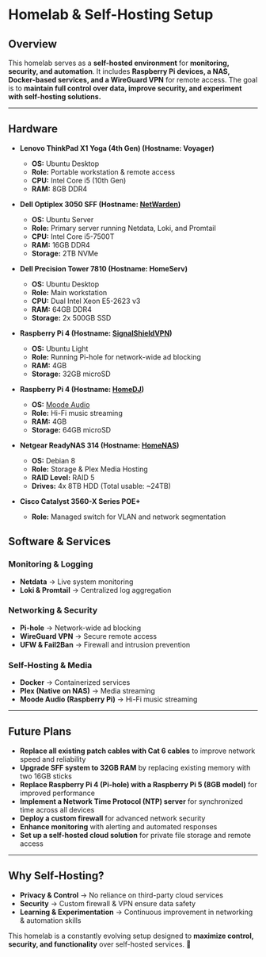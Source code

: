 # Homelab & Self-Hosting Setup

## Overview
This homelab serves as a **self-hosted environment** for **monitoring, security, and automation**. It includes **Raspberry Pi devices, a NAS, Docker-based services, and a WireGuard VPN** for remote access. The goal is to **maintain full control over data, improve security, and experiment with self-hosting solutions.**

---

##  Hardware
- **Lenovo ThinkPad X1 Yoga (4th Gen) (Hostname: Voyager)**
  - **OS:** Ubuntu Desktop
  - **Role:** Portable workstation & remote access
  - **CPU:** Intel Core i5 (10th Gen)
  - **RAM:** 8GB DDR4
    
- **Dell Optiplex 3050 SFF (Hostname: [NetWarden](https://github.com/gorman-ap/homelab-setup/tree/main/devices/NetWarden))**
  - **OS:** Ubuntu Server
  - **Role:** Primary server running Netdata, Loki, and Promtail
  - **CPU:** Intel Core i5-7500T
  - **RAM:** 16GB DDR4
  - **Storage:** 2TB NVMe

- **Dell Precision Tower 7810 (Hostname: HomeServ)**
  - **OS:** Ubuntu Desktop
  - **Role:** Main workstation
  - **CPU:** Dual Intel Xeon E5-2623 v3
  - **RAM:** 64GB DDR4
  - **Storage:** 2x 500GB SSD

- **Raspberry Pi 4 (Hostname: [SignalShieldVPN](https://github.com/gorman-ap/homelab-setup/tree/main/devices/SignalShieldVPN))**
  - **OS:** Ubuntu Light
  - **Role:** Running Pi-hole for network-wide ad blocking
  - **RAM:** 4GB
  - **Storage:** 32GB microSD

- **Raspberry Pi 4 (Hostname: [HomeDJ](https://github.com/gorman-ap/homelab-setup/tree/main/devices/HomeDJ))**
  - **OS:** [Moode Audio](https://github.com/moode-player/moode)
  - **Role:** Hi-Fi music streaming
  - **RAM:** 4GB
  - **Storage:** 64GB microSD

- **Netgear ReadyNAS 314 (Hostname: [HomeNAS](https://github.com/gorman-ap/homelab-setup/tree/main/devices/HomeNAS))**
  - **OS:** Debian 8
  - **Role:** Storage & Plex Media Hosting
  - **RAID Level:** RAID 5
  - **Drives:** 4x 8TB HDD (Total usable: ~24TB)

- **Cisco Catalyst 3560-X Series POE+**
  - **Role:** Managed switch for VLAN and network segmentation

##  Software & Services
### **Monitoring & Logging**
- **Netdata** → Live system monitoring
- **Loki & Promtail** → Centralized log aggregation

### **Networking & Security**
- **Pi-hole** → Network-wide ad blocking
- **WireGuard VPN** → Secure remote access
- **UFW & Fail2Ban** → Firewall and intrusion prevention

### **Self-Hosting & Media**
- **Docker** → Containerized services
- **Plex (Native on NAS)** → Media streaming
- **Moode Audio (Raspberry Pi)** → Hi-Fi music streaming

---

##  Future Plans
- **Replace all existing patch cables with Cat 6 cables** to improve network speed and reliability
- **Upgrade SFF system to 32GB RAM** by replacing existing memory with two 16GB sticks
- **Replace Raspberry Pi 4 (Pi-hole) with a Raspberry Pi 5 (8GB model)** for improved performance
- **Implement a Network Time Protocol (NTP) server** for synchronized time across all devices
- **Deploy a custom firewall** for advanced network security
- **Enhance monitoring** with alerting and automated responses
- **Set up a self-hosted cloud solution** for private file storage and remote access
---

##  Why Self-Hosting?
- **Privacy & Control** → No reliance on third-party cloud services
- **Security** → Custom firewall & VPN ensure data safety
- **Learning & Experimentation** → Continuous improvement in networking & automation skills

This homelab is a constantly evolving setup designed to **maximize control, security, and functionality** over self-hosted services. 🚀
